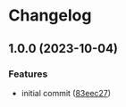 # Changelog

## 1.0.0 (2023-10-04)


### Features

* initial commit ([83eec27](https://github.com/joshuaavalon/fastify-plugin-storage/commit/83eec274426592c9b0ca40daa03cae01f7510b84))
